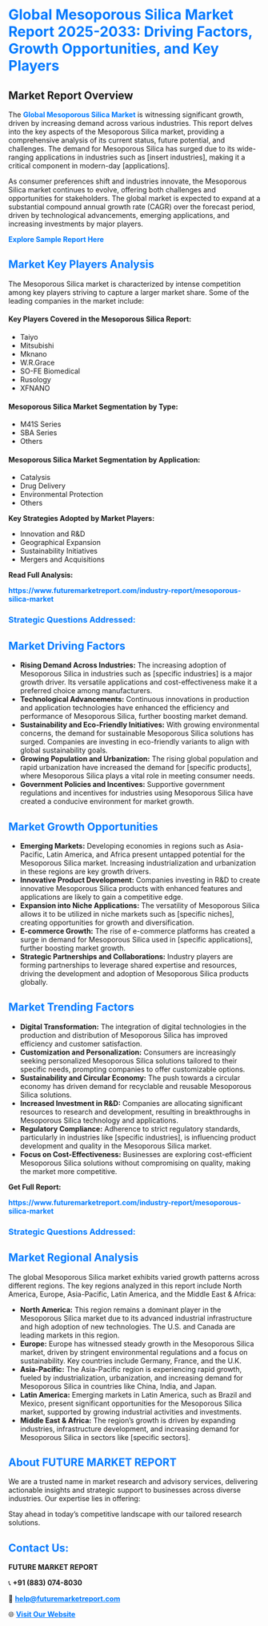 <h1 style="color: #007BFF;">Global Mesoporous Silica Market Report 2025-2033: Driving Factors, Growth Opportunities, and Key Players</h1>

<section id="overview">
<h2>Market Report Overview</h2>
<p>The <a href="https://www.futuremarketreport.com/industry-report/mesoporous-silica-market" style="color: #007BFF; text-decoration: none;"><strong>Global Mesoporous Silica Market</strong></a> is witnessing significant growth, driven by increasing demand across various industries. This report delves into the key aspects of the Mesoporous Silica market, providing a comprehensive analysis of its current status, future potential, and challenges. The demand for Mesoporous Silica has surged due to its wide-ranging applications in industries such as [insert industries], making it a critical component in modern-day [applications].</p>
<p>As consumer preferences shift and industries innovate, the Mesoporous Silica market continues to evolve, offering both challenges and opportunities for stakeholders. The global market is expected to expand at a substantial compound annual growth rate (CAGR) over the forecast period, driven by technological advancements, emerging applications, and increasing investments by major players.</p>
</section>

<section id="overview">
<p><a href="https://www.futuremarketreport.com/request-sample/reportId=27360" style="color: #007BFF; text-decoration: none;"><strong>Explore Sample Report Here</strong></a></p>
</section>

<section id="key-players">
<h2 style="color: #007BFF;">Market Key Players Analysis</h2>
<p>The Mesoporous Silica market is characterized by intense competition among key players striving to capture a larger market share. Some of the leading companies in the market include:</p>
<h4>Key Players Covered in the Mesoporous Silica Report:</h4>
<ul><li>Taiyo</li><li>Mitsubishi</li><li>Mknano</li><li>W.R.Grace</li><li>SO-FE Biomedical</li><li>Rusology</li><li>XFNANO</li></ul>
<h4>Mesoporous Silica Market Segmentation by Type:</h4>
<ul><li>M41S Series</li><li>SBA Series</li><li>Others</li></ul>

<h4>Mesoporous Silica Market Segmentation by Application:</h4>
<ul><li>Catalysis</li><li>Drug Delivery</li><li>Environmental Protection</li><li>Others</li></ul>
<p><strong>Key Strategies Adopted by Market Players:</strong></p>
<ul>
<li>Innovation and R&D</li>
<li>Geographical Expansion</li>
<li>Sustainability Initiatives</li>
<li>Mergers and Acquisitions</li>
</ul>
</section>

<section>
<p><strong>Read Full Analysis: </strong></p><a href="https://www.futuremarketreport.com/industry-report/mesoporous-silica-market" style="color: #007BFF; text-decoration: none;"><strong>https://www.futuremarketreport.com/industry-report/mesoporous-silica-market</strong></a>
<h3 style="color: #007BFF;">Strategic Questions Addressed:</h3>
</section>

<section id="driving-factors">
<h2 style="color: #007BFF;">Market Driving Factors</h2>
<ul>
<li><strong>Rising Demand Across Industries:</strong> The increasing adoption of Mesoporous Silica in industries such as [specific industries] is a major growth driver. Its versatile applications and cost-effectiveness make it a preferred choice among manufacturers.</li>
<li><strong>Technological Advancements:</strong> Continuous innovations in production and application technologies have enhanced the efficiency and performance of Mesoporous Silica, further boosting market demand.</li>
<li><strong>Sustainability and Eco-Friendly Initiatives:</strong> With growing environmental concerns, the demand for sustainable Mesoporous Silica solutions has surged. Companies are investing in eco-friendly variants to align with global sustainability goals.</li>
<li><strong>Growing Population and Urbanization:</strong> The rising global population and rapid urbanization have increased the demand for [specific products], where Mesoporous Silica plays a vital role in meeting consumer needs.</li>
<li><strong>Government Policies and Incentives:</strong> Supportive government regulations and incentives for industries using Mesoporous Silica have created a conducive environment for market growth.</li>
</ul>
</section>

<section id="growth-opportunities">
<h2 style="color: #007BFF;">Market Growth Opportunities</h2>
<ul>
<li><strong>Emerging Markets:</strong> Developing economies in regions such as Asia-Pacific, Latin America, and Africa present untapped potential for the Mesoporous Silica market. Increasing industrialization and urbanization in these regions are key growth drivers.</li>
<li><strong>Innovative Product Development:</strong> Companies investing in R&D to create innovative Mesoporous Silica products with enhanced features and applications are likely to gain a competitive edge.</li>
<li><strong>Expansion into Niche Applications:</strong> The versatility of Mesoporous Silica allows it to be utilized in niche markets such as [specific niches], creating opportunities for growth and diversification.</li>
<li><strong>E-commerce Growth:</strong> The rise of e-commerce platforms has created a surge in demand for Mesoporous Silica used in [specific applications], further boosting market growth.</li>
<li><strong>Strategic Partnerships and Collaborations:</strong> Industry players are forming partnerships to leverage shared expertise and resources, driving the development and adoption of Mesoporous Silica products globally.</li>
</ul>
</section>

<section id="trending-factors">
<h2 style="color: #007BFF;">Market Trending Factors</h2>
<ul>
<li><strong>Digital Transformation:</strong> The integration of digital technologies in the production and distribution of Mesoporous Silica has improved efficiency and customer satisfaction.</li>
<li><strong>Customization and Personalization:</strong> Consumers are increasingly seeking personalized Mesoporous Silica solutions tailored to their specific needs, prompting companies to offer customizable options.</li>
<li><strong>Sustainability and Circular Economy:</strong> The push towards a circular economy has driven demand for recyclable and reusable Mesoporous Silica solutions.</li>
<li><strong>Increased Investment in R&D:</strong> Companies are allocating significant resources to research and development, resulting in breakthroughs in Mesoporous Silica technology and applications.</li>
<li><strong>Regulatory Compliance:</strong> Adherence to strict regulatory standards, particularly in industries like [specific industries], is influencing product development and quality in the Mesoporous Silica market.</li>
<li><strong>Focus on Cost-Effectiveness:</strong> Businesses are exploring cost-efficient Mesoporous Silica solutions without compromising on quality, making the market more competitive.</li>
</ul>
</section>

<section>
<p><strong>Get Full Report: </strong></p><a href="https://www.futuremarketreport.com/industry-report/mesoporous-silica-market" style="color: #007BFF; text-decoration: none;"><strong>https://www.futuremarketreport.com/industry-report/mesoporous-silica-market</strong></a>
<h3 style="color: #007BFF;">Strategic Questions Addressed:</h3>
</section>


<section id="regional-analysis">
<h2 style="color: #007BFF;">Market Regional Analysis</h2>
<p>The global Mesoporous Silica market exhibits varied growth patterns across different regions. The key regions analyzed in this report include North America, Europe, Asia-Pacific, Latin America, and the Middle East & Africa:</p>
<ul>
<li><strong>North America:</strong> This region remains a dominant player in the Mesoporous Silica market due to its advanced industrial infrastructure and high adoption of new technologies. The U.S. and Canada are leading markets in this region.</li>
<li><strong>Europe:</strong> Europe has witnessed steady growth in the Mesoporous Silica market, driven by stringent environmental regulations and a focus on sustainability. Key countries include Germany, France, and the U.K.</li>
<li><strong>Asia-Pacific:</strong> The Asia-Pacific region is experiencing rapid growth, fueled by industrialization, urbanization, and increasing demand for Mesoporous Silica in countries like China, India, and Japan.</li>
<li><strong>Latin America:</strong> Emerging markets in Latin America, such as Brazil and Mexico, present significant opportunities for the Mesoporous Silica market, supported by growing industrial activities and investments.</li>
<li><strong>Middle East & Africa:</strong> The region’s growth is driven by expanding industries, infrastructure development, and increasing demand for Mesoporous Silica in sectors like [specific sectors].</li>
</ul>
</section>

<footer>
<h2 style="color: #007BFF;">About FUTURE MARKET REPORT</h2>
<p>We are a trusted name in market research and advisory services, delivering actionable insights and strategic support to businesses across diverse industries. Our expertise lies in offering:</p>

<p>Stay ahead in today’s competitive landscape with our tailored research solutions.</p>

<h2 style="color: #007BFF;">Contact Us:</h2>
<p><strong>FUTURE MARKET REPORT</strong></p>
<p>📞 <strong>+91 (883) 074-8030</strong></p>
<p>📧 <strong><a href="mailto:help@futuremarketreport.com" style="color: #007BFF;">help@futuremarketreport.com</a></strong></p>
<p>🌐 <strong><a href="https://www.futuremarketreport.com/" style="color: #007BFF;">Visit Our Website</a></strong></p>
</footer>